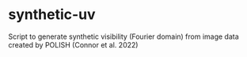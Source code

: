 # synthetic-uv
Script to generate synthetic visibility (Fourier domain) from image data created by POLISH (Connor et al. 2022)
